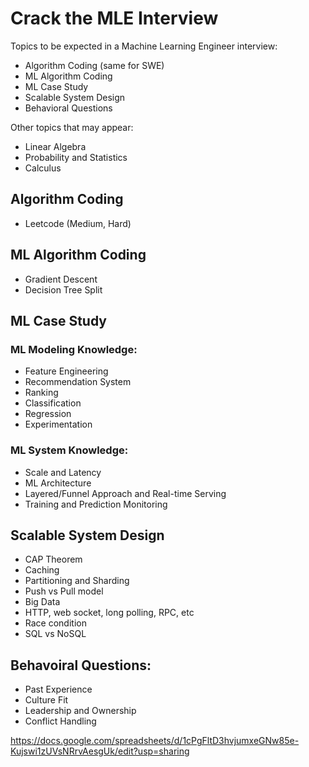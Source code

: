 # Crack the MLE Interview

Topics to be expected in a Machine Learning Engineer interview:
- Algorithm Coding (same for SWE)
- ML Algorithm Coding
- ML Case Study
- Scalable System Design
- Behavioral Questions 

Other topics that may appear:
- Linear Algebra
- Probability and Statistics
- Calculus

## Algorithm Coding
- Leetcode (Medium, Hard)

## ML Algorithm Coding
- Gradient Descent
- Decision Tree Split

## ML Case Study
### ML Modeling Knowledge:
- Feature Engineering
- Recommendation System
- Ranking
- Classification
- Regression
- Experimentation
### ML System Knowledge:
- Scale and Latency
- ML Architecture
- Layered/Funnel Approach and Real-time Serving
- Training and Prediction Monitoring

## Scalable System Design
- CAP Theorem
- Caching
- Partitioning and Sharding
- Push vs Pull model
- Big Data
- HTTP, web socket, long polling, RPC, etc
- Race condition
- SQL vs NoSQL

## Behavoiral Questions:
- Past Experience
- Culture Fit
- Leadership and Ownership
- Conflict Handling 

https://docs.google.com/spreadsheets/d/1cPgFltD3hvjumxeGNw85e-Kujswi1zUVsNRrvAesgUk/edit?usp=sharing

